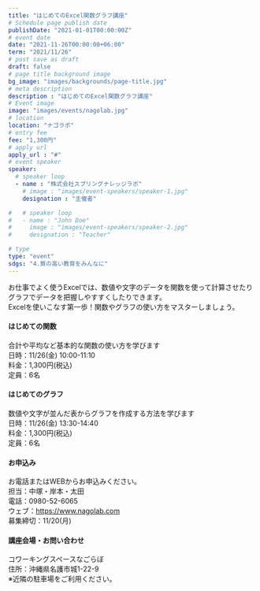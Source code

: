 ```yaml
---
title: "はじめてのExcel関数グラフ講座"
# Schedule page publish date
publishDate: "2021-01-01T00:00:00Z"
# event date
date: "2021-11-26T00:00:00+06:00"
term: "2021/11/26"
# post save as draft
draft: false
# page title background image
bg_image: "images/backgrounds/page-title.jpg"
# meta description
description : "はじめてのExcel関数グラフ講座"
# Event image
image: "images/events/nagolab.jpg"
# location
location: "ナゴラボ"
# entry fee
fee: "1,300円"
# apply url
apply_url : "#"
# event speaker
speaker:
  # speaker loop
  - name : "株式会社スプリングナレッジラボ"
    # image : "images/event-speakers/speaker-1.jpg"
    designation : "主催者"

#   # speaker loop
#   - name : "John Doe"
#     image : "images/event-speakers/speaker-2.jpg"
#     designation : "Teacher"

# type
type: "event"
sdgs: "4.質の高い教育をみんなに"
---
```


お仕事でよく使うExcelでは、数値や文字のデータを関数を使って計算させたりグラフでデータを把握しやすすくしたりできます。  
Excelを使いこなす第一歩！関数やグラフの使い方をマスターしましょう。  
  
#### はじめての関数
合計や平均など基本的な関数の使い方を学びます  
日時：11/26(金) 10:00-11:10  
料金：1,300円(税込)  
定員：6名  
  
#### はじめてのグラフ
数値や文字が並んだ表からグラフを作成する方法を学びます  
日時：11/26(金) 13:30-14:40  
料金：1,300円(税込)  
定員：6名  
  
#### お申込み
お電話またはWEBからお申込みください。  
担当：中塚・岸本・太田  
電話：0980-52-6065  
ウェブ：https://www.nagolab.com  
募集締切：11/20(月)
  
#### 講座会場・お問い合わせ
コワーキングスペースなごらぼ  
住所：沖縄県名護市城1-22-9  
※近隣の駐車場をご利用ください。